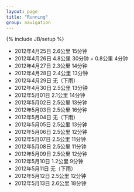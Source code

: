 ```yaml
---
layout: page
title: "Running"
group: navigation
---
```

{% include JB/setup %}

* 2012年4月25日 2.6公里 15分钟
* 2012年4月26日 4.8公里 30分钟 + 0.8公里 4分钟
* 2012年4月27日 2.3公里 14分钟
* 2012年4月28日 2.4公里 13分钟
* 2012年4月29日 无（下雨）
* 2012年4月30日 2.5公里 13分钟
* 2012年5月01日 2.1公里 14分钟
* 2012年5月02日 2.5公里 13分钟
* 2012年5月03日 2.5公里 16分钟
* 2012年5月04日 无（下雨）
* 2012年5月05日 2.5公里 13分钟
* 2012年5月06日 2.5公里 12分钟
* 2012年5月07日 2.5公里 11分钟
* 2012年5月08日 2.5公里 11分钟
* 2012年5月09日 2.5公里 12分钟
* 2012年5月10日 1.2公里 9分钟
* 2012年5月11日 无（下雨）
* 2012年5月12日 2.5公里 12分钟
* 2012年5月13日 2.6公里 18分钟

